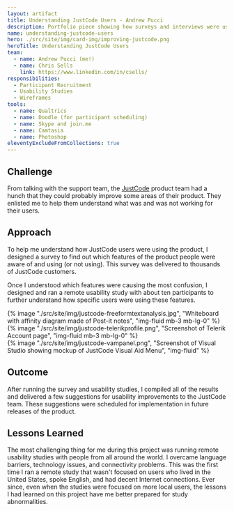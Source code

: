 ```yaml
---
layout: artifact
title: Understanding JustCode Users - Andrew Pucci
description: Portfolio piece showing how surveys and interviews were used to understand JustCode users.
name: understanding-justcode-users
hero: ./src/site/img/card-img/improving-justcode.png
heroTitle: Understanding JustCode Users
team:
  - name: Andrew Pucci (me!)
  - name: Chris Sells
    link: https://www.linkedin.com/in/csells/
responsibilities:
  - Participant Recruitment
  - Usability Studies
  - Wireframes
tools:
  - name: Qualtrics
  - name: Doodle (for participant scheduling)
  - name: Skype and join.me
  - name: Camtasia
  - name: Photoshop
eleventyExcludeFromCollections: true
---
```


## Challenge

From talking with the support team, the [JustCode](http://www.telerik.com/products/justcode.aspx) product team had a hunch that they could probably improve some areas of their product. They enlisted me to help them understand what was and was not working for their users.

## Approach

To help me understand how JustCode users were using the product, I designed a survey to find out which features of the product people were aware of and using (or not using). This survey was delivered to thousands of JustCode customers.

Once I understood which features were causing the most confusion, I designed and ran a remote usability study with about ten participants to further understand how specific users were using these features.

<div class="row">
  <div class="col-lg-4">
    {% image "./src/site/img/justcode-freeformtextanalysis.jpg", "Whiteboard with affinity diagram made of Post-it notes", "img-fluid mb-3 mb-lg-0" %}
  </div>
  <div class="col-lg-4 mb-3 mb-lg-0">
    {% image "./src/site/img/justcode-telerikprofile.png", "Screenshot of Telerik Account page", "img-fluid mb-3 mb-lg-0" %}
  </div>
  <div class="col-lg-4 mb-3 mb-lg-0">
    {% image "./src/site/img/justcode-vampanel.png", "Screenshot of Visual Studio showing mockup of JustCode Visual Aid Menu", "img-fluid" %}
  </div>
</div>

## Outcome

After running the survey and usability studies, I compiled all of the results and delivered a few suggestions for usability improvements to the JustCode team. These suggestions were scheduled for implementation in future releases of the product.

## Lessons Learned

The most challenging thing for me during this project was running remote usability studies with people from all around the world. I overcame language barriers, technology issues, and connectivity problems. This was the first time I ran a remote study that wasn't focused on users who lived in the United States, spoke English, and had decent Internet connections. Ever since, even when the studies were focused on more local users, the lessons I had learned on this project have me better prepared for study abnormalities.
